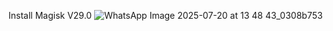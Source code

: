 Install Magisk V29.0
![WhatsApp Image 2025-07-20 at 13 48 43_0308b753](https://github.com/user-attachments/assets/57610e8a-0e17-447e-893a-9f70b3f6eb26)
